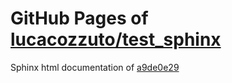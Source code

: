GitHub Pages of [lucacozzuto/test_sphinx](https://github.com/lucacozzuto/test_sphinx.git)
===
Sphinx html documentation of [a9de0e29](https://github.com/lucacozzuto/test_sphinx/tree/a9de0e297bb7ced7cf195569d531049f21cc9854)
